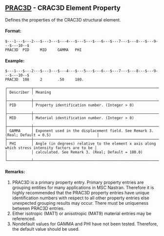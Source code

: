## [PRAC3D](https://help.hexagonmi.com/bundle/MSC_Nastran_2022.4/page/Nastran_Combined_Book/qrg/bulkp/TOC.PRAC3D.xhtml) - CRAC3D Element Property

Defines the properties of the CRAC3D structural element.

#### Format:

```nastran
$---1---$---2---$---3---$---4---$---5---$---6---$---7---$---8---$---9---$---10--$
PRAC3D  PID     MID     GAMMA   PHI                                             
```

#### Example:

```nastran
$---1---$---2---$---3---$---4---$---5---$---6---$---7---$---8---$---9---$---10--$
PRAC3D  108     2       .50     180.                                            
```

```text
┌───────────┬──────────────────────────────────────────────────────────────────────────────────────────────────┐
│ Describer │ Meaning                                                                                          │
├───────────┼──────────────────────────────────────────────────────────────────────────────────────────────────┤
│ PID       │ Property identification number. (Integer > 0)                                                    │
├───────────┼──────────────────────────────────────────────────────────────────────────────────────────────────┤
│ MID       │ Material identification number. (Integer > 0)                                                    │
├───────────┼──────────────────────────────────────────────────────────────────────────────────────────────────┤
│ GAMMA     │ Exponent used in the displacement field. See Remark 3. (Real; Default = 0.5)                     │
├───────────┼──────────────────────────────────────────────────────────────────────────────────────────────────┤
│ PHI       │ Angle (in degrees) relative to the element x axis along which stress intensity factors are to be │
│           │ calculated. See Remark 3. (Real; Default = 180.0)                                                │
└───────────┴──────────────────────────────────────────────────────────────────────────────────────────────────┘
```

#### Remarks:

1. PRAC3D is a primary property entry. Primary property entries are grouping entities for many applications in MSC Nastran. Therefore it is highly recommended that the PRAC3D property entries have unique identification numbers with respect to all other property entries else unexpected grouping results may occur. There must be uniqueness between PRAC3D entries.
2. Either isotropic (MAT1) or anisotropic (MAT9) material entries may be referenced.
3. Nondefault values for GAMMA and PHI have not been tested. Therefore, the default value should be used.
